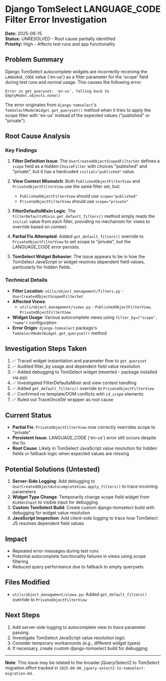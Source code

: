 # Django TomSelect LANGUAGE_CODE Filter Error Investigation

**Date:** 2025-06-15  
**Status:** UNRESOLVED - Root cause partially identified  
**Priority:** High - Affects test runs and app functionality

## Problem Summary

Django TomSelect autocomplete widgets are incorrectly receiving the `LANGUAGE_CODE` value ('en-us') as a filter parameter for the 'scope' field during test runs and normal usage. This causes the following error:

```
Error in get_queryset: 'en-us', falling back to EmptyModel.objects.none()
```

The error originates from `django-tomselect`'s `TomSelectModelWidget.get_queryset()` method when it tries to apply the scope filter with 'en-us' instead of the expected values ("published" or "private").

## Root Cause Analysis

### Key Findings

1. **Filter Definition Issue**: The `UserCreatedObjectScopedFilterSet` defines a `scope` field as a hidden `ChoiceFilter` with choices "published" and "private", but it has a hardcoded `initial="published"` value.

2. **View Context Mismatch**: Both `PublishedObjectFilterView` and `PrivateObjectFilterView` use the same filter set, but:
   - `PublishedObjectFilterView` should use `scope="published"` 
   - `PrivateObjectFilterView` should use `scope="private"`

3. **FilterDefaultsMixin Logic**: The `FilterDefaultsMixin.get_default_filters()` method simply reads the `initial` value from each filter, providing no mechanism for views to override based on context.

4. **Partial Fix Attempted**: Added `get_default_filters()` override to `PrivateObjectFilterView` to set scope to "private", but the LANGUAGE_CODE error persists.

5. **TomSelect Widget Behavior**: The issue appears to be in how the TomSelect JavaScript or widget resolves dependent field values, particularly for hidden fields.

### Technical Details

- **Filter Location**: `utils/object_management/filters.py` - `UserCreatedObjectScopedFilterSet`
- **Affected Views**: 
  - `utils/object_management/views.py` - `PublishedObjectFilterView`, `PrivateObjectFilterView`
- **Widget Usage**: Various autocomplete views using `filter_by=("scope", "name")` configuration
- **Error Origin**: `django-tomselect` package's `TomSelectModelWidget.get_queryset()` method

## Investigation Steps Taken

1. ✅ Traced widget instantiation and parameter flow to `get_queryset`
2. ✅ Audited filter_by usage and dependent field value resolution
3. ✅ Added debugging to TomSelect widget (reverted - package installed via pip)
4. ✅ Investigated FilterDefaultsMixin and view context handling
5. ✅ Added `get_default_filters()` override to `PrivateObjectFilterView`
6. ✅ Confirmed no template/DOM conflicts with `id_scope` elements
7. ✅ Ruled out TraceOnceStr wrapper as root cause

## Current Status

- **Partial Fix**: `PrivateObjectFilterView` now correctly overrides scope to "private"
- **Persistent Issue**: LANGUAGE_CODE ('en-us') error still occurs despite the fix
- **Root Cause**: Likely in TomSelect JavaScript value resolution for hidden fields or fallback logic when expected values are missing

## Potential Solutions (Untested)

1. **Server-Side Logging**: Add debugging to `UserCreatedObjectAutocompleteView.apply_filters()` to trace incoming parameters
2. **Widget Type Change**: Temporarily change scope field widget from `HiddenInput` to visible input for debugging
3. **Custom TomSelect Build**: Create custom django-tomselect build with debugging for widget value resolution
4. **JavaScript Inspection**: Add client-side logging to trace how TomSelect JS resolves dependent field values

## Impact

- Repeated error messages during test runs
- Potential autocomplete functionality failures in views using scope filtering
- Reduced query performance due to fallback to empty querysets

## Files Modified

- `utils/object_management/views.py`: Added `get_default_filters()` override to `PrivateObjectFilterView`

## Next Steps

1. Add server-side logging to autocomplete view to trace parameter passing
2. Investigate TomSelect JavaScript value resolution logic
3. Consider temporary workarounds (e.g., different widget types)
4. If necessary, create custom django-tomselect build for debugging

---

**Note**: This issue may be related to the broader jQuery/Select2 to TomSelect migration effort tracked in `2025-06-06_jquery-select2-to-tomselect-migration.md`.
